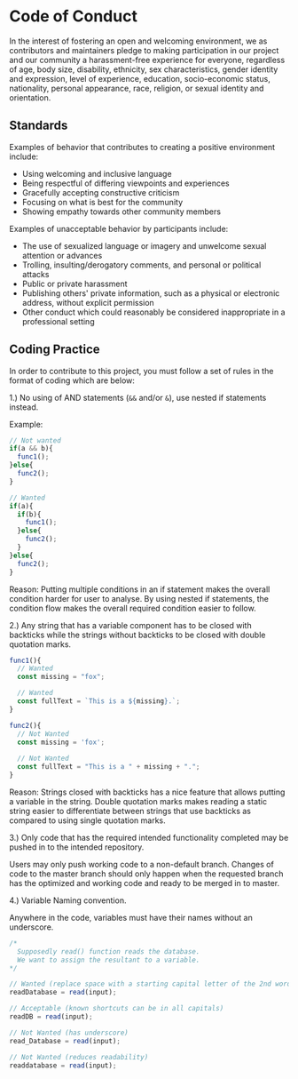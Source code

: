 # Code of Conduct
In the interest of fostering an open and welcoming environment, we as contributors and maintainers pledge to making participation in our project and our community a harassment-free experience for everyone, regardless of age, body size, disability, ethnicity, sex characteristics, gender identity and expression, level of experience, education, socio-economic status, nationality, personal appearance, race, religion, or sexual identity and orientation.

## Standards
Examples of behavior that contributes to creating a positive environment include:

* Using welcoming and inclusive language
* Being respectful of differing viewpoints and experiences
* Gracefully accepting constructive criticism
* Focusing on what is best for the community
* Showing empathy towards other community members

Examples of unacceptable behavior by participants include:

* The use of sexualized language or imagery and unwelcome sexual attention or advances
* Trolling, insulting/derogatory comments, and personal or political attacks
* Public or private harassment
* Publishing others' private information, such as a physical or electronic address, without explicit permission
* Other conduct which could reasonably be considered inappropriate in a professional setting


## Coding Practice
In order to contribute to this project, you must follow a set of rules in the format of coding which are below:

1.) No using of AND statements (`&&` and/or `&`), use nested if statements instead.

Example:
```js
// Not wanted
if(a && b){
  func1();
}else{
  func2();
}

// Wanted
if(a){
  if(b){
    func1();
  }else{
    func2();
  }
}else{
  func2();
}
```
Reason: Putting multiple conditions in an if statement makes the overall condition harder for user to analyse. By using nested if statements, the condition flow makes the overall required condition easier to follow.


2.) Any string that has a variable component has to be closed with backticks while the strings without backticks to be closed with double quotation marks.
```js
func1(){
  // Wanted
  const missing = "fox";

  // Wanted 
  const fullText = `This is a ${missing}.`;
}

func2(){
  // Not Wanted 
  const missing = 'fox';
  
  // Not Wanted
  const fullText = "This is a " + missing + ".";
}

```
Reason: Strings closed with backticks has a nice feature that allows putting a variable in the string. Double quotation marks makes reading a static string easier to differentiate between strings that use backticks as compared to using single quotation marks.

3.) Only code that has the required intended functionality completed may be pushed in to the intended repository.

Users may only push working code to a non-default branch. Changes of code to the master branch should only happen when the requested branch has the optimized and working code and ready to be merged in to master.

4.) Variable Naming convention.

Anywhere in the code, variables must have their names without an underscore.
```js
/*
  Supposedly read() function reads the database.
  We want to assign the resultant to a variable.
*/

// Wanted (replace space with a starting capital letter of the 2nd word and so forth)
readDatabase = read(input);

// Acceptable (known shortcuts can be in all capitals)
readDB = read(input);

// Not Wanted (has underscore)
read_Database = read(input);

// Not Wanted (reduces readability)
readdatabase = read(input);
```
